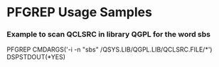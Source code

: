 # PFGREP Usage Samples

### Example to scan QCLSRC in library QGPL for the word sbs
PFGREP CMDARGS('-i -n "sbs" /QSYS.LIB/QGPL.LIB/QCLSRC.FILE/*') DSPSTDOUT(*YES)                                         
